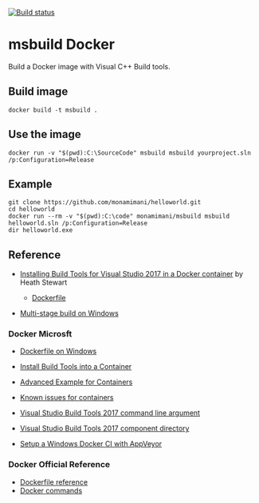 [![Build status](https://ci.appveyor.com/api/projects/status/k421g08lwbyvwden?svg=true)](https://ci.appveyor.com/project/monamimani/msbuilddocker)
# msbuild Docker

Build a Docker image with Visual C++ Build tools.

## Build image

```
docker build -t msbuild .
```

## Use the image

```
docker run -v "$(pwd):C:\SourceCode" msbuild msbuild yourproject.sln /p:Configuration=Release
```

## Example

```
git clone https://github.com/monamimani/helloworld.git
cd helloworld
docker run --rm -v "$(pwd):C:\code" monamimani/msbuild msbuild helloworld.sln /p:Configuration=Release
dir helloworld.exe
```

## Reference
- [Installing Build Tools for Visual Studio 2017 in a Docker container](https://blogs.msdn.microsoft.com/heaths/2017/09/18/installing-build-tools-for-visual-studio-2017-in-a-docker-container/?utm_source=t.co&utm_medium=referral) by Heath Stewart
  - [Dockerfile](https://gist.github.com/heaths/a81048f5eb6f1476e49ca2783d31a836#file-dockerfile)

- [Multi-stage build on Windows](https://stefanscherer.github.io/use-multi-stage-builds-for-smaller-windows-images/)

### Docker Microsft
- [Dockerfile on Windows](https://docs.microsoft.com/en-us/virtualization/windowscontainers/manage-docker/manage-windows-dockerfile)
- [Install Build Tools into a Container](https://docs.microsoft.com/en-us/visualstudio/install/build-tools-container)
- [Advanced Example for Containers](https://docs.microsoft.com/en-us/visualstudio/install/advanced-build-tools-container)
- [Known issues for containers](https://docs.microsoft.com/en-us/visualstudio/install/build-tools-container-issues)

- [Visual Studio Build Tools 2017 command line argument](https://docs.microsoft.com/en-us/visualstudio/install/use-command-line-parameters-to-install-visual-studio)
- [Visual Studio Build Tools 2017 component directory](https://docs.microsoft.com/en-us/visualstudio/install/workload-component-id-vs-build-tools)
- [Setup a Windows Docker CI with AppVeyor](https://stefanscherer.github.io/setup-windows-docker-ci-appveyor/)

### Docker Official Reference
- [Dockerfile reference](https://docs.docker.com/engine/reference/builder/)
- [Docker commands](https://docs.docker.com/engine/reference/commandline/docker/)
